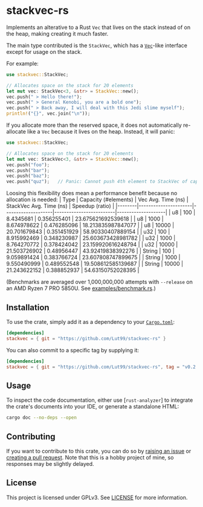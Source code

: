 # stackvec-rs
Implements an alterative to a Rust `Vec` that lives on the stack instead of on the heap, making creating it much faster.

The main type contributed is the `StackVec`, which has a [`Vec`](https://doc.rust-lang.org/std/vec/struct.Vec.html)-like interface except for usage on the stack.

For example:
```rust
use stackvec::StackVec;

// Allocates space on the stack for 20 elements
let mut vec: StackVec<3, &str> = StackVec::new();
vec.push(" > Hello there!");
vec.push(" > General Kenobi, you are a bold one");
vec.push(" > Back away, I will deal with this Jedi slime myself");
println!("{}", vec.join("\n"));
```

If you allocate more than the reserved space, it does not automatically re-allocate like a `Vec` because it lives on the heap. Instead, it will panic:
```rust
use stackvec::StackVec;

// Allocates space on the stack for 20 elements
let mut vec: StackVec<3, &str> = StackVec::new();
vec.push("foo");
vec.push("bar");
vec.push("baz");
vec.push("quz");   // Panic: Cannot push 4th element to StackVec of capacity 3
```

Loosing this flexibility does mean a performance benefit because no allocation is needed:
| Type   | Capacity (#elements) | Vec Avg. Time (ns) | StackVec Avg. Time (ns) | Speedup (ratio)    |
|--------|----------------------|--------------------|-------------------------|--------------------|
| u8     | 100                  | 8.4345681          | 0.356255401             | 23.675621692539618 |
| u8     | 1000                 | 8.674978622        | 0.476285096             | 18.213835987847077 |
| u8     | 10000                | 20.701679843       | 0.351451929             | 58.90330407889154  |
| u32    | 100                  | 8.915992469        | 0.348230987             | 25.603673428981782 |
| u32    | 1000                 | 8.764270772        | 0.378424042             | 23.159920616248794 |
| u32    | 10000                | 21.503726902       | 0.48956447              | 43.92419838392276  |
| String | 100                  | 9.059891424        | 0.383766724             | 23.607808747899675 |
| String | 1000                 | 9.550490999        | 0.489552548             | 19.508612585139687 |
| String | 10000                | 21.243622152       | 0.388852937             | 54.63150752028395  |

(Benchmarks are averaged over 1,000,000,000 attempts with `--release` on an AMD Ryzen 7 PRO 5850U. See [examples/benchmark.rs](./examples/benchmark.rs).)


## Installation
To use the crate, simply add it as a dependency to your [`Cargo.toml`](https://doc.rust-lang.org/cargo/reference/manifest.html):
```toml
[dependencies]
stackvec = { git = "https://github.com/Lut99/stackvec-rs" }
```

You can also commit to a specific tag by supplying it:
```toml
[dependencies]
stackvec = { git = "https://github.com/Lut99/stackvec-rs", tag = "v0.2.0" }
```


## Usage
To inspect the code documentation, either use [`rust-analyzer`] to integrate the crate's documents into your IDE, or generate a standalone HTML:
```bash
cargo doc --no-deps --open
```


## Contributing
If you want to contribute to this crate, you can do so by [raising an issue](https://github.com/Lut99/stackvec-rs/issues) or [creating a pull request](https://github.com/Lut99/stackvec-rs/pulls). Note that this is a hobby project of mine, so responses may be slightly delayed.


## License
This project is licensed under GPLv3. See [LICENSE](./LICENSE) for more information.
